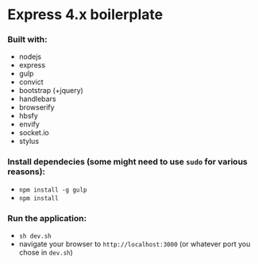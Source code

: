 Express 4.x boilerplate
=======================

### Built with:
- nodejs
- express
- gulp
- convict
- bootstrap (+jquery)
- handlebars
- browserify
 - hbsfy
 - envify
- socket.io
- stylus

### Install dependecies (some might need to use `sudo` for various reasons):
- `npm install -g gulp`
- `npm install`

### Run the application:
- `sh dev.sh`
- navigate your browser to `http://localhost:3000` (or whatever port you chose in `dev.sh`)